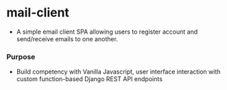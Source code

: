 # mail-client
- A simple email client SPA allowing users to register account and send/receive emails to one another.

### Purpose
- Build competency with Vanilla Javascript, user interface interaction with custom function-based Django REST API endpoints
